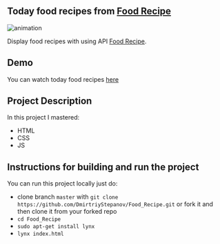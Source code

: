 ## Today food recipes from [Food Recipe](https://www.edamam.com/)

![animation](https://user-images.githubusercontent.com/61186198/142764473-439182fb-b4c3-44ff-aa12-0b8c564705fb.gif)
 
Display food recipes with using API [Food Recipe](https://www.edamam.com/). 

## Demo
You can watch today food recipes [here](https://greystone97.github.io/Food_Recipe/) 

## Project Description
In this project I mastered:
 - HTML
 - CSS
 - JS

## Instructions for building and run the project
 You can run this project locally just do:
 - clone branch `master` with `git clone https://github.com/DmirtriyStepanov/Food_Recipe.git` or fork it and then clone it from your forked repo
 - `cd Food_Recipe`
 - `sudo apt-get install lynx` 
 - `lynx index.html`
